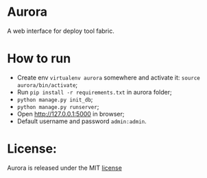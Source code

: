 Aurora
======

A web interface for deploy tool fabric.


How to run
==========

* Create env `virtualenv aurora` somewhere and activate it: `source aurora/bin/activate`;
* Run `pip install -r requirements.txt` in aurora folder;
* `python manage.py init_db`;
* `python manage.py runserver`;
* Open http://127.0.0.1:5000 in browser;
* Default username and password `admin:admin`.


License:
=======

Aurora is released under the MIT [license](http://www.opensource.org/licenses/MIT)
